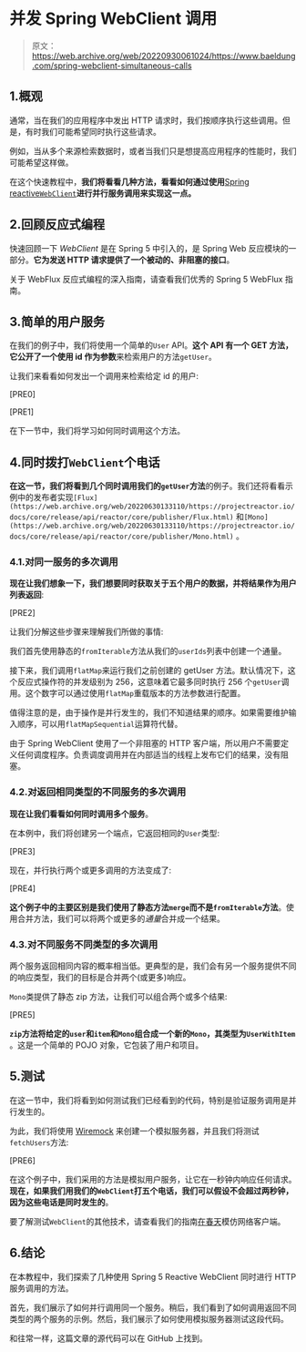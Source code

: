 # 并发 Spring WebClient 调用

> 原文：<https://web.archive.org/web/20220930061024/https://www.baeldung.com/spring-webclient-simultaneous-calls>

## 1.概观

通常，当在我们的应用程序中发出 HTTP 请求时，我们按顺序执行这些调用。但是，有时我们可能希望同时执行这些请求。

例如，当从多个来源检索数据时，或者当我们只是想提高应用程序的性能时，我们可能希望这样做。

在这个快速教程中，**我们将看看几种方法，看看如何通过使用**[Spring reactive`WebClient`](/web/20220630133110/https://www.baeldung.com/spring-5-webclient)**进行并行服务调用来实现这一点。**

## 2.回顾反应式编程

快速回顾一下 *WebClient* 是在 Spring 5 中引入的，是 Spring Web 反应模块的一部分。**它为发送 HTTP 请求提供了一个被动的、非阻塞的接口**。

关于 WebFlux 反应式编程的深入指南，请查看我们优秀的 Spring 5 WebFlux 指南。

## 3.简单的用户服务

在我们的例子中，我们将使用一个简单的`User` API。**这个 API 有一个 GET 方法，它公开了一个使用 id 作为参数**来检索用户的方法`getUser`。

让我们来看看如何发出一个调用来检索给定 id 的用户:

[PRE0]

[PRE1]

在下一节中，我们将学习如何同时调用这个方法。

## 4.同时拨打`WebClient`个电话

**在这一节，我们将看到几个同时调用我们的`getUser`方法**的例子。我们还将看看示例中的发布者实现`[Flux](https://web.archive.org/web/20220630133110/https://projectreactor.io/docs/core/release/api/reactor/core/publisher/Flux.html)` 和`[Mono](https://web.archive.org/web/20220630133110/https://projectreactor.io/docs/core/release/api/reactor/core/publisher/Mono.html)` 。

### 4.1.对同一服务的多次调用

**现在让我们想象一下，我们想要同时获取关于五个用户的数据，并将结果作为用户列表返回**:

[PRE2]

让我们分解这些步骤来理解我们所做的事情:

我们首先使用静态的`fromIterable`方法从我们的`userIds`列表中创建一个通量。

接下来，我们调用`flatMap`来运行我们之前创建的 getUser 方法。默认情况下，这个反应式操作符的并发级别为 256，这意味着它最多同时执行 256 个`getUser`调用。这个数字可以通过使用`flatMap`重载版本的方法参数进行配置。

值得注意的是，由于操作是并行发生的，我们不知道结果的顺序。如果需要维护输入顺序，可以用`flatMapSequential`运算符代替。

由于 Spring WebClient 使用了一个非阻塞的 HTTP 客户端，所以用户不需要定义任何调度程序。负责调度调用并在内部适当的线程上发布它们的结果，没有阻塞。

### 4.2.对返回相同类型的不同服务的多次调用

**现在让我们看看如何同时调用多个服务**。

在本例中，我们将创建另一个端点，它返回相同的`User`类型:

[PRE3]

现在，并行执行两个或更多调用的方法变成了:

[PRE4]

**这个例子中的主要区别是我们使用了静态方法`merge`而不是`fromIterable`方法**。使用合并方法，我们可以将两个或更多的*通量*合并成一个结果。

### 4.3.对不同服务不同类型的多次调用

两个服务返回相同内容的概率相当低。更典型的是，我们会有另一个服务提供不同的响应类型，我们的目标是合并两个(或更多)响应。

`Mono`类提供了静态 zip 方法，让我们可以组合两个或多个结果:

[PRE5]

**`zip`方法将给定的`user`和`item`和`Mono`组合成一个新的`Mono`，其类型为`UserWithItem`** 。这是一个简单的 POJO 对象，它包装了用户和项目。

## 5.测试

在这一节中，我们将看到如何测试我们已经看到的代码，特别是验证服务调用是并行发生的。

为此，我们将使用 [Wiremock](/web/20220630133110/https://www.baeldung.com/introduction-to-wiremock) 来创建一个模拟服务器，并且我们将测试`fetchUsers`方法:

[PRE6]

在这个例子中，我们采用的方法是模拟用户服务，让它在一秒钟内响应任何请求。**现在，如果我们用我们的`WebClient`打五个电话，我们可以假设不会超过两秒钟，因为这些电话是同时发生的**。

要了解测试`WebClient`的其他技术，请查看我们的指南[在春天](/web/20220630133110/https://www.baeldung.com/spring-mocking-webclient)模仿网络客户端。

## 6.结论

在本教程中，我们探索了几种使用 Spring 5 Reactive WebClient 同时进行 HTTP 服务调用的方法。

首先，我们展示了如何并行调用同一个服务。稍后，我们看到了如何调用返回不同类型的两个服务的示例。然后，我们展示了如何使用模拟服务器测试这段代码。

和往常一样，这篇文章的源代码可以在 GitHub 上找到。